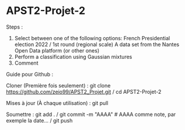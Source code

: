 # APST2-Projet-2

Steps :
1. Select between one of the following options:
 French Presidential election 2022 / 1st round (regional scale)
 A data set from the Nantes Open Data platform (or other ones)
2. Perform a classification using Gaussian mixtures
3. Comment

Guide pour Github :

Cloner (Première fois seulement) :
git clone https://github.com/zeio99/APST2_Projet.git
/ cd APST2-Projet-2

Mises à jour (À chaque utilisation) :
git pull

Soumettre :
git add .
/ git commit -m "AAAA" # AAAA comme note, par exemple la date...
/ git push 

